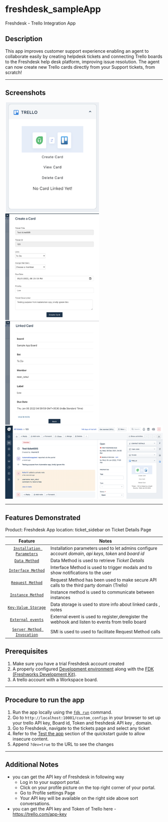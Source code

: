# freshdesk_sampleApp
Freshdesk - Trello Integration App

## Description

This app improves customer support experience enabling an agent to collaborate easily by creating helpdesk tickets and connecting Trello boards to the Freshdesk help desk platform, improving issue resolution. The agent can now create new Trello cards directly from your Support tickets, from scratch! 

***

## Screenshots

<img src="./screenshots/ticket-sidebar.png" width="300">
<img src="./screenshots/create-card.jpeg" width="300" >
<img src="./screenshots/view-card.jpeg" width="300">
<img src="./screenshots/app-preview.png">

***

## Features Demonstrated

Product: Freshdesk
App location: ticket_sidebar on Ticket Details Page

| Feature | Notes |
| :---: | --- |
| [`Installation Parameters`](https://developers.freshdesk.com/v2/docs/installation-parameters) | Installation parameters used to let admins configure account _domain_, _api keys_, _token_ and _board id_  |
| [`Data Method`](https://developers.freshdesk.com/v2/docs/data-methods) | Data Method is used to retrieve _Ticket Details_ |
| [`Interface Method`](https://developers.freshdesk.com/v2/docs/interface-methods) | Interface Method is used to trigger modals and  to show notifications to the user  |
| [`Request Method`](https://developers.freshdesk.com/v2/docs/request-method) | Request Method has been used to make secure API calls to the third party domain (Trello) |
| [`Instance Method`](https://developers.freshdesk.com/v2/docs/instance-method) | Instance method is used to communicate between instances|
| [`Key-Value Storage`](https://developers.freshdesk.com/v2/docs/key-value-storage) | Data storage is used to store info about linked cards , notes|
| [`External events`](https://developers.freshdesk.com/v2/docs/external-events) | External event is used to register,deregister the webhook and listen to events from trello board|
| [`Server Method Invocation`](https://developers.freshdesk.com/v2/docs/server-method-invocation) | SMI is used to used to facilitate Request Method calls|

## Prerequisites

1. Make sure you have a trial Freshdesk account created
2. A properly configured [Development environment](https://developers.freshdesk.com/v2/docs/quick-start/) along with the [FDK (Freshworks Development Kit)](https://developers.freshdesk.com/v2/docs/freshworks-cli/).
3. A trello account with a Workspace board.

***

## Procedure to run the app

1. Run the app locally using the [`fdk run`](https://developers.freshdesk.com/v2/docs/freshworks-cli/#run) command.
2. Go to `http://localhost:10001/custom_configs` in your browser to set up your trello API key, Board id, Token  and freshdesk API key , domain.
3. Go to Freshdesk, navigate to the tickets page and select any ticket
4. Refer to the [Test the app](https://developers.freshdesk.com/v2/docs/quick-start/#test_your_app) section of the quickstart guide to allow insecure content.
5. Append `?dev=true` to the URL to see the changes

***

## Additional Notes

- you can get the API key of Freshdesk in following way
  - Log in to your support portal.
  - Click on your profile picture on the top right corner of your portal.
  - Go to Profile settings Page
  - Your API key will be available on the right side above sort conversations.
- you can get the API key and Token of Trello here - https://trello.com/app-key

